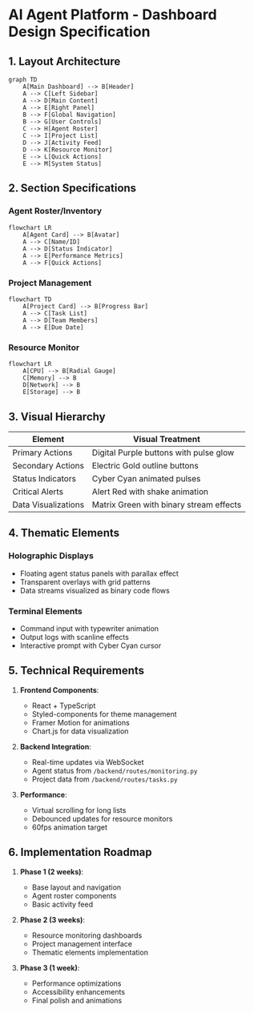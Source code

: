 # AI Agent Platform - Dashboard Design Specification

## 1. Layout Architecture

```mermaid
graph TD
    A[Main Dashboard] --> B[Header]
    A --> C[Left Sidebar]
    A --> D[Main Content]
    A --> E[Right Panel]
    B --> F[Global Navigation]
    B --> G[User Controls]
    C --> H[Agent Roster]
    C --> I[Project List]
    D --> J[Activity Feed]
    D --> K[Resource Monitor]
    E --> L[Quick Actions]
    E --> M[System Status]
```

## 2. Section Specifications

### Agent Roster/Inventory
```mermaid
flowchart LR
    A[Agent Card] --> B[Avatar]
    A --> C[Name/ID]
    A --> D[Status Indicator]
    A --> E[Performance Metrics]
    A --> F[Quick Actions]
```

### Project Management
```mermaid
flowchart TD
    A[Project Card] --> B[Progress Bar]
    A --> C[Task List]
    A --> D[Team Members]
    A --> E[Due Date]
```

### Resource Monitor
```mermaid
flowchart LR
    A[CPU] --> B[Radial Gauge]
    C[Memory] --> B
    D[Network] --> B
    E[Storage] --> B
```

## 3. Visual Hierarchy

| Element | Visual Treatment |
|---------|------------------|
| Primary Actions | Digital Purple buttons with pulse glow |
| Secondary Actions | Electric Gold outline buttons |
| Status Indicators | Cyber Cyan animated pulses |
| Critical Alerts | Alert Red with shake animation |
| Data Visualizations | Matrix Green with binary stream effects |

## 4. Thematic Elements

### Holographic Displays
- Floating agent status panels with parallax effect
- Transparent overlays with grid patterns
- Data streams visualized as binary code flows

### Terminal Elements
- Command input with typewriter animation
- Output logs with scanline effects
- Interactive prompt with Cyber Cyan cursor

## 5. Technical Requirements

1. **Frontend Components**:
   - React + TypeScript
   - Styled-components for theme management
   - Framer Motion for animations
   - Chart.js for data visualization

2. **Backend Integration**:
   - Real-time updates via WebSocket
   - Agent status from `/backend/routes/monitoring.py`
   - Project data from `/backend/routes/tasks.py`

3. **Performance**:
   - Virtual scrolling for long lists
   - Debounced updates for resource monitors
   - 60fps animation target

## 6. Implementation Roadmap

1. **Phase 1 (2 weeks)**:
   - Base layout and navigation
   - Agent roster components
   - Basic activity feed

2. **Phase 2 (3 weeks)**:
   - Resource monitoring dashboards
   - Project management interface
   - Thematic elements implementation

3. **Phase 3 (1 week)**:
   - Performance optimizations
   - Accessibility enhancements
   - Final polish and animations